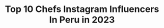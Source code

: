 ---
title: Top 10 Chefs Instagram Influencers In Peru in 2023
description: >-
  Find top chefs Instagram influencers in Peru in 2023. Most popular hashtags: #peru #comidaperuana #cuarentena.
platform: Instagram
hits: 17
text_top: Analyze the top-rated Instagram profiles on inBeat.
text_bottom: Our database holds 17 Instagram influencers like this in Peru for you to contact.
profiles:
  - username: "placeresculpososblog"
    fullname: >-
      Magda Pérez G.
    bio: >-
      🍔Food Blogger a punto de volverse chef 📍Lima 📍Trujillo 📩 placeresculpososblog@gmail.com
    location: "Peru"
    followers: 15275
    engagement: 582
    commentsToLikes: 0.043245
    id: ck9haxy7nejmw0j788nvfr17v
    verified: false
    hashtags: "#trujillo, #guiltypleasure, #instafood, #igersperu"
  - username: "diegomunozchef"
    fullname: >-
      Diego Munoz
    bio: >-
      Peruvian Freerider Chef @atman.pe @lavikingaburger @cantinaperuana_lisboa @bravabodrum @morenabodrum @restaurant_pmy https://youtu.be/o15MOTYI_x0
    location: "Peru"
    followers: 29426
    engagement: 176
    commentsToLikes: 0.031029
    id: ck0udwdf5k1050i193xrt2z71
    verified: false
    hashtags: "#volverproject, #volverencuarentena, #cuarentena, #lacasadetodos"
  - username: "healthy_pleasure"
    fullname: >-
      𝗦𝘆𝗹𝘃𝗶𝗮 𝗥𝗼𝗱𝗿𝗶𝗴𝘂𝗲𝘇 𝗩𝗲𝗹𝗲𝘇
    bio: >-
      Nutricionista, Raw food chef Plant based diet & Healthy lifestyle🌱 y ✈️ 🇵🇪 Consultas online w e b ￬
    location: "Peru"
    followers: 55493
    engagement: 195
    commentsToLikes: 0.100407
    id: ck5zlrnnbl9gc0i14k1khb4zx
    verified: true
    hashtags: "#plantbasedrecipe, #nutricion, #plantbased, #healthypleasure"
  - username: "thedaarick28"
    fullname: >-
      Daarick💢
    bio: >-
      YOUTUBER, STREAMER, EMPRESARIO, ESCRITOR, CANTANTE, ACTOR, CHEF, MÚSICO, DIRECTOR, GUIONISTA, PRODUCTOR, EDITOR Y POR LAS TARDES SOY BATMAN :V
    location: "Peru"
    followers: 87369
    engagement: 2225
    commentsToLikes: 0.028038
    id: ck5zpxsr0tk1p0i14vfge9e7r
    verified: false
    hashtags: ""
  - username: "endlesscurl_"
    fullname: >-
      Chime 🥑
    bio: >-
      🇵🇪 Escribo sobre colores, una pelirroja, chefs, un cantante, libros dentro de libros y una abeja. Y cuando no, soy @chimewho_. Mi tienda @hanaqstore ✨
    location: "Peru"
    followers: 18273
    engagement: 705
    commentsToLikes: 0.020400
    id: ck0w4233qwf6r0i194ttr1luq
    verified: false
    hashtags: "#novacasaeditorial, #leyendoanova, #proyectolma, #vierneslma"
  - username: "chef.timour"
    fullname: >-
      Timour Ghoneim
    bio: >-
      De 🇫🇷 a📍Lima 🇵🇪 para comer : #ComidaPeruana Graduado culinario @ferrandiparis ⬇️🌍Mis vídeos de recetas🌎⬇️
    location: "Peru"
    followers: 46780
    engagement: 465
    commentsToLikes: 0.072986
    id: ck5hrn34lv57h0i113nxlkzp5
    verified: false
    hashtags: "#tlayuda, #comidaperuana, #cevicheperuano, #polloalaparmesana"
  - username: "peruvianknife"
    fullname: >-
      Guillermo Velásquez
    bio: >-
      @lecordonbleuparis Alumni 👨🏽‍🍳 Asesor de Restaurantes🍴 Envíame un DM 📨 © 2020 📸
    location: "Peru"
    followers: 26284
    engagement: 215
    commentsToLikes: 0.088128
    id: ck6u1dtj2l53v0j71xjqfg5hc
    verified: false
    hashtags: "#buzzfeedfood, #reel, #foodporn, #peruviancuisine"
  - username: "raes_official"
    fullname: >-
      Raes
    bio: >-
      
    location: "Peru"
    followers: 37946
    engagement: 207
    commentsToLikes: 0.039159
    id: ck1386rileraf0i19qa2k48xn
    verified: false
    hashtags: "#musica, #peru, #pronto, #cuarentena"
  - username: "ignaciobaladan"
    fullname: >-
      Iɢɴᴀᴄɪᴏ Bᴀʟᴀᴅᴀɴ
    bio: >-
      🍰🅟🅐🅢🅣🅡🅨 🅒🅗🅔🅕 🇺🇾🇵🇪 🎂@pasteleriaignaciobaladan 🍫Nueva marca @munani.ib 📩baladanignacio@gmail.com 🤪TikTok ignaciobaladan11 Mi canal You tube⬇️
    location: "Peru"
    followers: 2274705
    engagement: 86
    commentsToLikes: 0.021167
    id: ck0tzewsaq4440i19s57cqocb
    verified: true
    hashtags: "#publicidad, #energydrink, #bangenergy, #mejoratum"
  - username: "copenhagen_foodie"
    fullname: >-
      Peter Atzen
    bio: >-
      Foodlover who will travel the World for excepcional food and does so as often as possible. 📌 Lima (Peru)
    location: "Peru"
    followers: 47228
    engagement: 267
    commentsToLikes: 0.019036
    id: ck15sv0ezextg0i19rqo0144a
    verified: false
    hashtags: "#simplisticfood, #restaurantfood, #gourmetfoods, #gastronomylover"
---